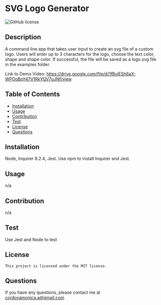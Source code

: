 # SVG Logo Generator
![GitHub license](https://img.shields.io/badge/license-MIT-blue.svg)

## Description
A command line app that takes user input to create an svg file of a custom logo. Users will enter up to 3 characters for the logo, choose the text color, shape and shape color. If successful, the file will be saved as a logo.svg file in the examples folder. 

Link to Demo Video: https://drive.google.com/file/d/1fByjESh6aX-WPOoBpY47V1RkYQV7uJNf/view

## Table of Contents
* [Installation](#installation)
* [Usage](#usage)
* [Contribution](#contribution)
* [Test](#test)
* [License](#license)
* [Questions](#questions)

## Installation
Node, Inquirer 8.2.4, Jest. Use npm to install Inquirer and Jest. 

## Usage
n/a

## Contribution
n/a

## Test
Use Jest and Node to test

## License
    This project is licensed under the MIT license.

## Questions
If you have any questions, please contact me at cordovamonica.a@gmail.com 
